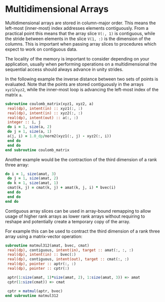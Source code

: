 

# Multidimensional Arrays


Multidimensional arrays are stored in column-major order. This means the
left-most (inner-most) index addresses elements contiguously.
From a practical point this means that the array slice `V(:, 1)` is
contiguous, while the stride between elements in the slice `V(1, :)`
is the dimension of the columns. This is important when passing array
slices to procedures which expect to work on contiguous data.


The locality of the memory is important to consider depending on
your application, usually when performing operations on a multidimensional
the sequential access should always advance in unity strides.


In the following example the inverse distance between two sets of points
is evaluated. Note that the points are stored contiguously in the arrays
`xyz1`/`xyz2`, while the inner-most loop is advancing the left-most
index of the matrix `a`.



```f
subroutine coulomb_matrix(xyz1, xyz2, a)
 real(dp), intent(in) :: xyz1(:, :)
 real(dp), intent(in) :: xyz2(:, :)
 real(dp), intent(out) :: a(:, :)
 integer :: i, j
 do i = 1, size(a, 2)
 do j = 1, size(a, 1)
 a(j, i) = 1.0_dp/norm2(xyz1(:, j) - xyz2(:, i))
 end do
 end do
end subroutine coulomb_matrix

```


Another example would be the contraction of the third dimension of a rank
three array:



```f
do i = 1, size(amat, 3)
 do j = 1, size(amat, 2)
 do k = 1, size(amat, 1)
 cmat(k, j) = cmat(k, j) + amat(k, j, i) * bvec(i)
 end do
 end do
end do

```


Contiguous array slices can be used in array-bound remapping to allow usage
of higher rank arrays as lower rank arrays without requiring to reshape
and potentially create a temporary copy of the array.


For example this can be used to contract the third dimension of a rank
three array using a matrix-vector operation:



```f
subroutine matmul312(amat, bvec, cmat)
 real(dp), contiguous, intent(in), target :: amat(:, :, :)
 real(dp), intent(in) :: bvec(:)
 real(dp), contiguous, intent(out), target :: cmat(:, :)
 real(dp), pointer :: aptr(:, :)
 real(dp), pointer :: cptr(:)

 aptr(1:size(amat, 1)*size(amat, 2), 1:size(amat, 3)) => amat
 cptr(1:size(cmat)) => cmat

 cptr = matmul(aptr, bvec)
end subroutine matmul312

```












